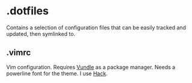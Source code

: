 # .dotfiles
Contains a selection of configuration files that can be easily tracked and updated, then symlinked to.

## .vimrc
Vim configuration.  Requires [Vundle](https://github.com/VundleVim/Vundle.vim) as a package manager.  Needs a powerline font for the theme. I use [Hack](https://sourcefoundry.org/hack/). 
